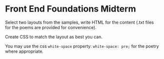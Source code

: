 # Front End Foundations Midterm

Select two layouts from the samples, write HTML for the content (.txt files for the poems are provided for convenience).

Create CSS to match the layout as best you can. 

You may use the css `white-space` property: `white-space: pre;` for the poetry where appropriate.